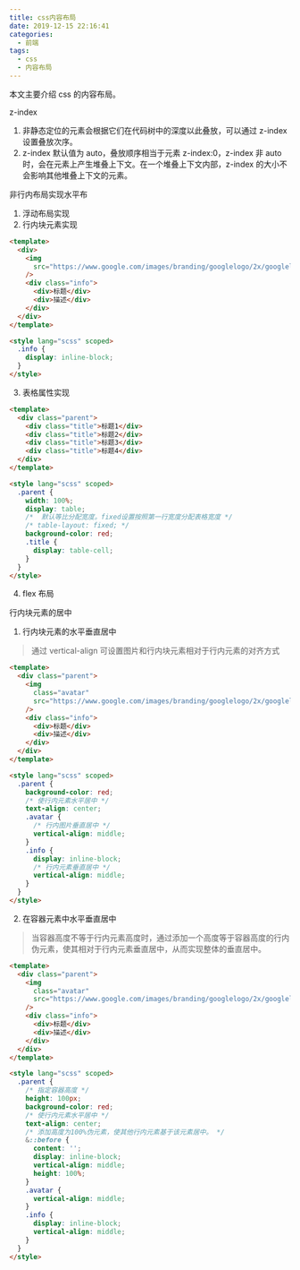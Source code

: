 ```yaml
---
title: css内容布局
date: 2019-12-15 22:16:41
categories:
  - 前端
tags:
  - css
  - 内容布局
---
```


本文主要介绍 css 的内容布局。

<!-- more -->

z-index

1. 非静态定位的元素会根据它们在代码树中的深度以此叠放，可以通过 z-index 设置叠放次序。
2. z-index 默认值为 auto，叠放顺序相当于元素 z-index:0，z-index 非 auto 时，会在元素上产生堆叠上下文。在一个堆叠上下文内部，z-index 的大小不会影响其他堆叠上下文的元素。

非行内布局实现水平布

1. 浮动布局实现
2. 行内块元素实现

```html
<template>
  <div>
    <img
      src="https://www.google.com/images/branding/googlelogo/2x/googlelogo_color_92x30dp.png"
    />
    <div class="info">
      <div>标题</div>
      <div>描述</div>
    </div>
  </div>
</template>

<style lang="scss" scoped>
  .info {
    display: inline-block;
  }
</style>
```

3. 表格属性实现

```html
<template>
  <div class="parent">
    <div class="title">标题1</div>
    <div class="title">标题2</div>
    <div class="title">标题3</div>
    <div class="title">标题4</div>
  </div>
</template>

<style lang="scss" scoped>
  .parent {
    width: 100%;
    display: table;
    /*  默认等比分配宽度。fixed设置按照第一行宽度分配表格宽度 */
    /* table-layout: fixed; */
    background-color: red;
    .title {
      display: table-cell;
    }
  }
</style>
```

4. flex 布局

行内块元素的居中

1. 行内块元素的水平垂直居中

> 通过 vertical-align 可设置图片和行内块元素相对于行内元素的对齐方式

```html
<template>
  <div class="parent">
    <img
      class="avatar"
      src="https://www.google.com/images/branding/googlelogo/2x/googlelogo_color_92x30dp.png"
    />
    <div class="info">
      <div>标题</div>
      <div>描述</div>
    </div>
  </div>
</template>

<style lang="scss" scoped>
  .parent {
    background-color: red;
    /* 使行内元素水平居中 */
    text-align: center;
    .avatar {
      /* 行内图片垂直居中 */
      vertical-align: middle;
    }
    .info {
      display: inline-block;
      /* 行内元素垂直居中 */
      vertical-align: middle;
    }
  }
</style>
```

2. 在容器元素中水平垂直居中

> 当容器高度不等于行内元素高度时，通过添加一个高度等于容器高度的行内伪元素，使其相对于行内元素垂直居中，从而实现整体的垂直居中。

```html
<template>
  <div class="parent">
    <img
      class="avatar"
      src="https://www.google.com/images/branding/googlelogo/2x/googlelogo_color_92x30dp.png"
    />
    <div class="info">
      <div>标题</div>
      <div>描述</div>
    </div>
  </div>
</template>

<style lang="scss" scoped>
  .parent {
    /* 指定容器高度 */
    height: 100px;
    background-color: red;
    /* 使行内元素水平居中 */
    text-align: center;
    /* 添加高度为100%伪元素，使其他行内元素基于该元素居中。 */
    &::before {
      content: '';
      display: inline-block;
      vertical-align: middle;
      height: 100%;
    }
    .avatar {
      vertical-align: middle;
    }
    .info {
      display: inline-block;
      vertical-align: middle;
    }
  }
</style>
```
